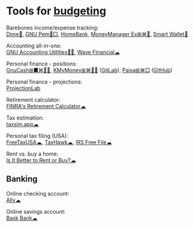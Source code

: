 
# Tools for [budgeting](https://adequate.life/money-3/)

Barebones income/expense tracking:  
[Dime🍎](https://apps.apple.com/sg/app/dime-budget-expense-tracker/id1635280255),
[GNU Pem🐧□](https://www.gnu.org/software/pem/pem-nano.html),
[HomeBank](https://www.gethomebank.org/),
[MoneyManager Ex⊞⌘🐧](https://moneymanagerex.org/),
[Smart Wallet🍎](https://apps.apple.com/us/app/smart-wallet/id1378013954)

Accounting all-in-one:  
[GNU Accounting Utilities🐧🆓](https://www.gnu.org/software/acct/),
[Wave Financial☁](https://www.waveapps.com)

Personal finance - positions:  
[GnuCash⊞■⌘🐧🆓](https://www.gnucash.org/),
[KMyMoney⊞⌘🐧🆓](https://kmymoney.org/) ([GitLab](https://invent.kde.org/office/kmymoney)),
[Paisa⊞⌘□](https://paisa.fyi/) ([GitHub](https://github.com/ananthakumaran/paisa))

Personal finance - projections:  
[ProjectionLab](https://projectionlab.com/)

Retirement calculator:  
[FINRA's Retirement Calculator☁](https://tools.finra.org/retirement_calculator/)

Tax estimation:  
[taxsim.app☁](https://taxsim.app/)

Personal tax filing (USA):  
[FreeTaxUSA☁](https://www.freetaxusa.com/),
[TaxHawk☁](https://www.taxhawk.com/),
[IRS Free File☁](https://www.irs.gov/filing/free-file-do-your-federal-taxes-for-free)

Rent vs. buy a home:  
[Is It Better to Rent or Buy?☁](https://www.nytimes.com/interactive/2014/upshot/buy-rent-calculator.html)

## Banking

Online checking account:  
[Ally☁](https://www.ally.com/)

Online savings account:  
[Bask Bank☁](https://www.baskbank.com/)
